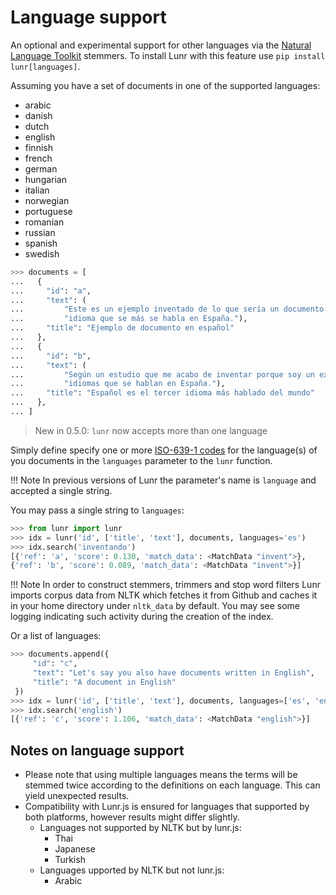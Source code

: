 # Language support

An optional and experimental support for other languages via the [Natural Language Toolkit](http://www.nltk.org/) stemmers. To install Lunr with this feature use `pip install lunr[languages]`.

Assuming you have a set of documents in one of the supported languages:

- arabic
- danish
- dutch
- english
- finnish
- french
- german
- hungarian
- italian
- norwegian
- portuguese
- romanian
- russian
- spanish
- swedish

```python
>>> documents = [
...   {
...     "id": "a",
...     "text": (
...         "Este es un ejemplo inventado de lo que sería un documento en el "
...         "idioma que se más se habla en España."),
...     "title": "Ejemplo de documento en español"
...   },
...   {
...     "id": "b",
...     "text": (
...         "Según un estudio que me acabo de inventar porque soy un experto en"
...         "idiomas que se hablan en España."),
...     "title": "Español es el tercer idioma más hablado del mundo"
...   },
... ]
```

> New in 0.5.0: `lunr` now accepts more than one language

Simply define specify one or more [ISO-639-1 codes](https://en.wikipedia.org/wiki/List_of_ISO_639-1_codes) for the language(s) of you documents in the `languages` parameter to the `lunr` function.

!!! Note
    In previous versions of Lunr the parameter's name is `language` and accepted a single string.

You may pass a single string to `languages`:

```python
>>> from lunr import lunr
>>> idx = lunr('id', ['title', 'text'], documents, languages='es')
>>> idx.search('inventando')
[{'ref': 'a', 'score': 0.130, 'match_data': <MatchData "invent">},
{'ref': 'b', 'score': 0.089, 'match_data': <MatchData "invent">}]
```

!!! Note
    In order to construct stemmers, trimmers and stop word filters Lunr imports corpus data from NLTK which fetches it from Github and caches it in your home directory under `nltk_data` by default. You may see some logging indicating such activity during the creation of the index.

Or a list of languages:

```python
>>> documents.append({
     "id": "c",
     "text": "Let's say you also have documents written in English",
     "title": "A document in English"
 })
>>> idx = lunr('id', ['title', 'text'], documents, languages=['es', 'en'])
>>> idx.search('english')
[{'ref': 'c', 'score': 1.106, 'match_data': <MatchData "english">}]
```

## Notes on language support

- Please note that using multiple languages means the terms will be stemmed twice according to the definitions on each language. This can yield unexpected results.
- Compatibility with Lunr.js is ensured for languages that supported by both platforms, however results might differ slightly.
    + Languages not supported by NLTK but by lunr.js:
        * Thai
        * Japanese
        * Turkish
    + Languages upported by NLTK but not lunr.js:
        * Arabic
